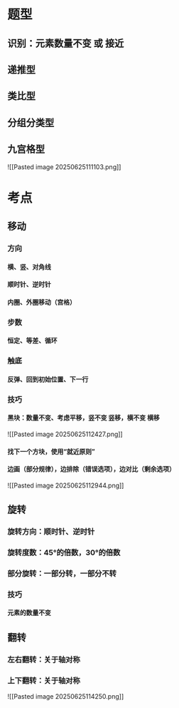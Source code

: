 # 题型
## 识别：元素数量不变 或 接近
## 递推型
## 类比型
## 分组分类型
## 九宫格型
![[Pasted image 20250625111103.png]]

# 考点
## 移动
### 方向
#### 横、竖、对角线
#### 顺时针、逆时针
#### 内圈、外圈移动（宫格）
### 步数
#### 恒定、等差、循环
### 触底
#### 反弹、回到初始位置、下一行

### 技巧
#### 黑块：数量不变、考虑平移，竖不变 竖移，横不变 横移

![[Pasted image 20250625112427.png]]

#### 找下一个方块，使用“就近原则”
#### 边画（部分规律），边排除（错误选项），边对比（剩余选项）
![[Pasted image 20250625112944.png]]

## 旋转
### 旋转方向：顺时针、逆时针
### 旋转度数：45°的倍数，30°的倍数
### 部分旋转：一部分转，一部分不转
### 技巧
#### 元素的数量不变

## 翻转
### 左右翻转：关于轴对称
### 上下翻转：关于轴对称

![[Pasted image 20250625114250.png]]